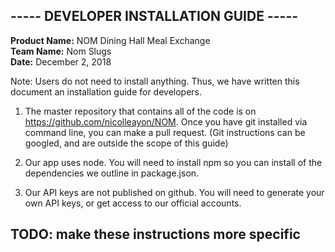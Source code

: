 ## ----- DEVELOPER INSTALLATION GUIDE -----
**Product Name:** NOM Dining Hall Meal Exchange  
**Team Name:** Nom Slugs  
**Date:** December 2, 2018  

Note: Users do not need to install anything. Thus, we have written this document an installation guide for developers.

1. The master repository that contains all of the code is on https://github.com/nicolleayon/NOM. Once you have git installed via command line, you can make a pull request. (Git instructions can be googled, and are outside the scope of this guide)

2. Our app uses node. You will need to install npm so you can install of the dependencies we outline in package.json.

3. Our API keys are not published on github. You will need to generate your own API keys, or get access to our official accounts. 

## TODO: make these instructions more specific
